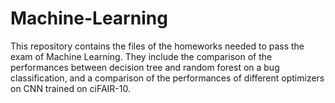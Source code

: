 # Machine-Learning
This repository contains the files of the homeworks needed to pass the exam of Machine Learning. They include the comparison of the performances between decision tree and random forest on a bug classification, and a comparison of the performances of different optimizers on CNN trained on ciFAIR-10. 
